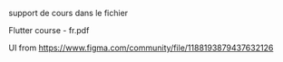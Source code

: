 support de cours dans le fichier

Flutter course - fr.pdf

UI from 
https://www.figma.com/community/file/1188193879437632126
